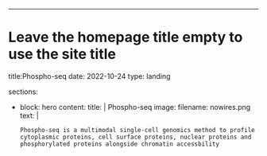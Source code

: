 ---
# Leave the homepage title empty to use the site title
title:Phospho-seq
date: 2022-10-24
type: landing

sections:
  - block: hero
    content:
      title: |
        Phospho-seq
      image:
        filename: nowires.png
      text: |
        <br>
        
        Phospho-seq is a multimodal single-cell genomics method to profile cytoplasmic proteins, cell surface proteins, nuclear proteins and phosphorylated proteins alongside chromatin accessbility 
  
  
